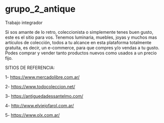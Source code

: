 # grupo_2_antique
Trabajo integrador

Si sos amante de lo retro, coleccionista o simplemente tenes buen gusto, este es el sitio para vos. 
Tenemos luminaria, muebles, joyas y muchos mas artículos de colección, todos a tu alcance en esta plataforma totalmente gratuita, es decir, un e-commerce, para que compres y/o vendas a tu gusto. Podes comprar y vender tanto productos nuevos como usados a un precio fijo.

SITIOS DE REFERENCIA:

1- https://www.mercadolibre.com.ar/

2- https://www.todocoleccion.net/

3- https://antiguedadessantelmo.com/

4- http://www.elviejofarol.com.ar/

5- https://www.olx.com.ar/

